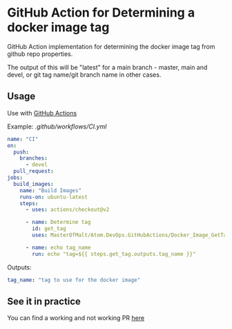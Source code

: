 # GitHub Action for Determining a docker image tag

GitHub Action implementation for determining the docker image tag from github repo
properties.

The output of this will be "latest" for a main branch - master, main and devel, or git tag name/git branch name in other cases.

## Usage

Use with [GitHub Actions](https://github.com/features/actions)

Example: _.github/workflows/CI.yml_

```yaml
name: "CI"
on:
  push:
    branches:
      - devel
  pull_request:
jobs:
  build_images:
    name: "Build Images"
    runs-on: ubuntu-latest
    steps:
      - uses: actions/checkout@v2

      - name: Determine tag
        id: get_tag
        uses: MasterOfMalt/Atom.DevOps.GitHubActions/Docker_Image_GetTag@v1

      - name: echo tag_name
        run: echo "tag=${{ steps.get_tag.outputs.tag_name }}"
```

Outputs:

```yaml
tag_name: "tag to use for the docker image"
```

## See it in practice

You can find a working and not working PR [here](https://github.com/MasterOfMalt/Atom.StatusDashboard/pulls)
